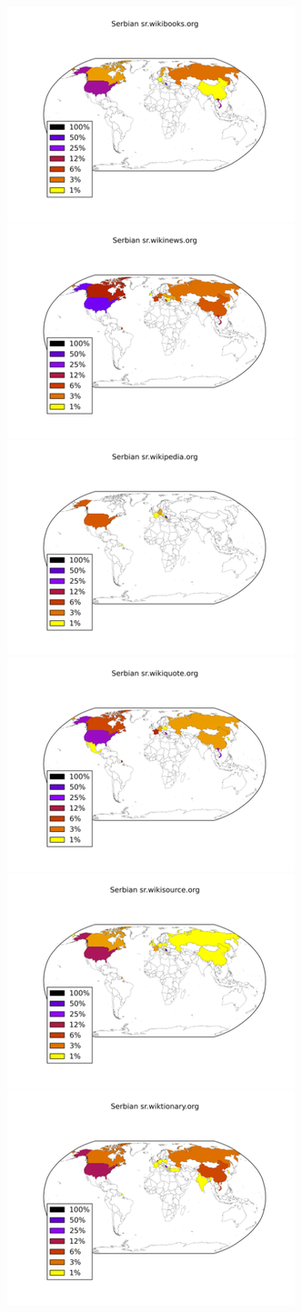 ![](/images/Serbian-sr.wikibooks.org.png)
![](/images/Serbian-sr.wikinews.org.png)
![](/images/Serbian-sr.wikipedia.org.png)
![](/images/Serbian-sr.wikiquote.org.png)
![](/images/Serbian-sr.wikisource.org.png)
![](/images/Serbian-sr.wiktionary.org.png)
